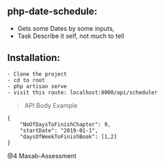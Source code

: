 
##  php-date-schedule:

- Gets some Dates by some inputs,
- Task Describe it self, not much to tell

## Installation:
```$sh
- Clone the project
- cd to root
- php artisan serve
- visit this route: localhost:8000/api/scheduler
```

>API Body Example
```$json
{
	"NoOfDaysToFinishChapter": 9,
	"startDate": "2019-01-1",
	"daysOfWeekToFinishBook": [1,2]
}
```

@4 Maxab-Assessment
